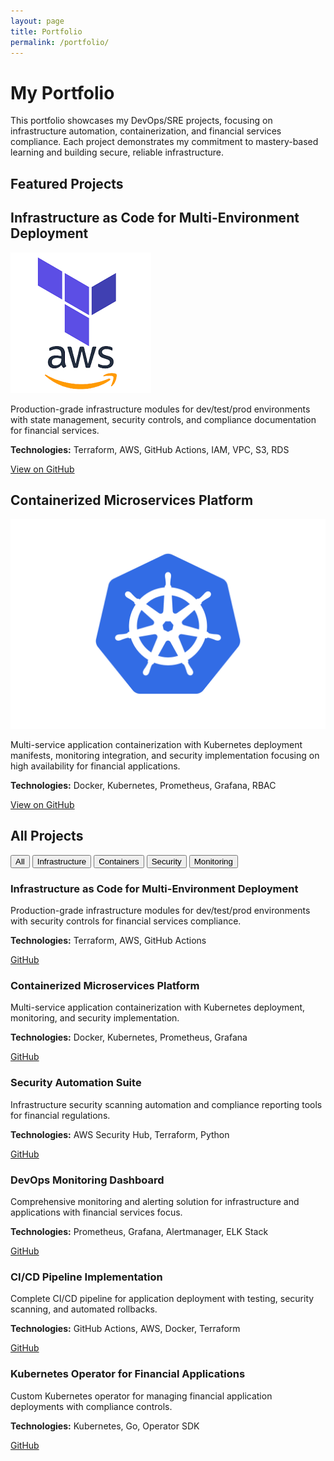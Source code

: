 ```yaml
---
layout: page
title: Portfolio
permalink: /portfolio/
---
```


# My Portfolio

This portfolio showcases my DevOps/SRE projects, focusing on infrastructure automation, containerization, and financial services compliance. Each project demonstrates my commitment to mastery-based learning and building secure, reliable infrastructure.

## Featured Projects

<div class="featured-projects">
  <div class="project-card featured">
    <h2>Infrastructure as Code for Multi-Environment Deployment</h2>
    <div class="project-details">
      <div class="project-image">
        <img src="/assets/images/terraform-aws.png" alt="Terraform AWS Infrastructure" />
      </div>
      <div class="project-description">
        <p>Production-grade infrastructure modules for dev/test/prod environments with state management, security controls, and compliance documentation for financial services.</p>
        <p class="technologies">
          <strong>Technologies:</strong> Terraform, AWS, GitHub Actions, IAM, VPC, S3, RDS
        </p>
        <div class="project-links">
          <a href="https://github.com/JoshuaMichaelHall/finapp-infrastructure" class="github-link" target="_blank">View on GitHub</a>
        </div>
      </div>
    </div>
  </div>
  
  <div class="project-card featured">
    <h2>Containerized Microservices Platform</h2>
    <div class="project-details">
      <div class="project-image">
        <img src="/assets/images/kubernetes.png" alt="Kubernetes Platform" />
      </div>
      <div class="project-description">
        <p>Multi-service application containerization with Kubernetes deployment manifests, monitoring integration, and security implementation focusing on high availability for financial applications.</p>
        <p class="technologies">
          <strong>Technologies:</strong> Docker, Kubernetes, Prometheus, Grafana, RBAC
        </p>
        <div class="project-links">
          <a href="https://github.com/JoshuaMichaelHall/container-platform" class="github-link" target="_blank">View on GitHub</a>
        </div>
      </div>
    </div>
  </div>
</div>

## All Projects

<div class="project-filter">
  <button class="filter-btn active" data-category="all">All</button>
  <button class="filter-btn" data-category="infrastructure">Infrastructure</button>
  <button class="filter-btn" data-category="containers">Containers</button>
  <button class="filter-btn" data-category="security">Security</button>
  <button class="filter-btn" data-category="monitoring">Monitoring</button>
</div>

<div class="projects-grid">
  <div class="project-card" data-category="infrastructure">
    <h3>Infrastructure as Code for Multi-Environment Deployment</h3>
    <p>Production-grade infrastructure modules for dev/test/prod environments with security controls for financial services compliance.</p>
    <p class="technologies">
      <strong>Technologies:</strong> Terraform, AWS, GitHub Actions
    </p>
    <div class="project-links">
      <a href="https://github.com/JoshuaMichaelHall/finapp-infrastructure" target="_blank">GitHub</a>
    </div>
  </div>
  
  <div class="project-card" data-category="containers">
    <h3>Containerized Microservices Platform</h3>
    <p>Multi-service application containerization with Kubernetes deployment, monitoring, and security implementation.</p>
    <p class="technologies">
      <strong>Technologies:</strong> Docker, Kubernetes, Prometheus, Grafana
    </p>
    <div class="project-links">
      <a href="https://github.com/JoshuaMichaelHall/container-platform" target="_blank">GitHub</a>
    </div>
  </div>
  
  <div class="project-card" data-category="security">
    <h3>Security Automation Suite</h3>
    <p>Infrastructure security scanning automation and compliance reporting tools for financial regulations.</p>
    <p class="technologies">
      <strong>Technologies:</strong> AWS Security Hub, Terraform, Python
    </p>
    <div class="project-links">
      <a href="https://github.com/JoshuaMichaelHall/security-automation" target="_blank">GitHub</a>
    </div>
  </div>
  
  <div class="project-card" data-category="monitoring">
    <h3>DevOps Monitoring Dashboard</h3>
    <p>Comprehensive monitoring and alerting solution for infrastructure and applications with financial services focus.</p>
    <p class="technologies">
      <strong>Technologies:</strong> Prometheus, Grafana, Alertmanager, ELK Stack
    </p>
    <div class="project-links">
      <a href="https://github.com/JoshuaMichaelHall/monitoring-dashboard" target="_blank">GitHub</a>
    </div>
  </div>
  
  <div class="project-card" data-category="infrastructure">
    <h3>CI/CD Pipeline Implementation</h3>
    <p>Complete CI/CD pipeline for application deployment with testing, security scanning, and automated rollbacks.</p>
    <p class="technologies">
      <strong>Technologies:</strong> GitHub Actions, AWS, Docker, Terraform
    </p>
    <div class="project-links">
      <a href="https://github.com/JoshuaMichaelHall/cicd-pipeline" target="_blank">GitHub</a>
    </div>
  </div>
  
  <div class="project-card" data-category="containers">
    <h3>Kubernetes Operator for Financial Applications</h3>
    <p>Custom Kubernetes operator for managing financial application deployments with compliance controls.</p>
    <p class="technologies">
      <strong>Technologies:</strong> Kubernetes, Go, Operator SDK
    </p>
    <div class="project-links">
      <a href="https://github.com/JoshuaMichaelHall/fin-k8s-operator" target="_blank">GitHub</a>
    </div>
  </div>
</div>

<script>
  document.addEventListener('DOMContentLoaded', function() {
    const filterButtons = document.querySelectorAll('.filter-btn');
    const projectCards = document.querySelectorAll('.project-card');
    
    filterButtons.forEach(button => {
      button.addEventListener('click', function() {
        const category = this.getAttribute('data-category');
        
        // Update active button
        filterButtons.forEach(btn => btn.classList.remove('active'));
        this.classList.add('active');
        
        // Filter projects
        projectCards.forEach(card => {
          if (category === 'all' || card.getAttribute('data-category') === category) {
            card.style.display = 'block';
          } else {
            card.style.display = 'none';
          }
        });
      });
    });
  });
</script>